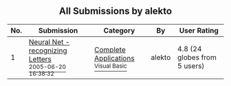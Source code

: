 ﻿<div align="center">

## All Submissions by alekto

</div>

No.  | Submission | Category | By   | User Rating
---- | ---------- | -------- | ---- | -----------
1 | [Neural Net \- recognizing Letters<br /><sup>2005-06-20 16:38:32</sup>](https://github.com/Planet-Source-Code/alekto-neural-net-recognizing-letters__1-61258) | [Complete Applications<br /><sup>Visual Basic</sup>](../ByCategory/complete-applications__1-27.md) | alekto | 4.8 (24 globes from 5 users)
